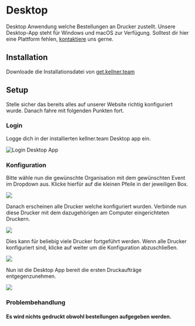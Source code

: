 # Desktop

Desktop Anwendung welche Bestellungen an Drucker zustellt. Unsere Desktop-App steht für Windows und macOS zur Verfügung.
Solltest dir hier eine Plattform fehlen, [kontaktiere](support.md) uns gerne.

## Installation

Downloade die Installationsdatei von [get.kellner.team](https://get.kellner.team)


## Setup
Stelle sicher das bereits alles auf unserer Website richtig konfiguriert wurde. Danach fahre mit folgenden Punkten fort.

### Login

Logge dich in der installierten kellner.team Desktop app ein.

![Login Desktop App](desktop-login.png)


### Konfiguration 

Bitte wähle nun die gewünschte Organisation mit dem gewünschten Event im Dropdown aus. 
Klicke hierfür auf die kleinen Pfeile in der jeweiligen Box.

![](desktop-config-1.png)

Danach erscheinen alle Drucker welche konfiguriert wurden. Verbinde nun diese Drucker mit dem dazugehörigen am Computer eingerichteten Druckern.

![](desktop-config-2.png)

Dies kann für beliebig viele Drucker fortgeführt werden. Wenn alle Drucker konfiguriert sind, klicke auf weiter um die Konfiguration abzuschließen.

![](desktop-config-3.png)

Nun ist die Desktop App bereit die ersten Druckaufträge entgegenzunehmen.

![](desktop-config-4.png)

### Problembehandlung

#### Es wird nichts gedruckt obwohl bestellungen aufgegeben werden.